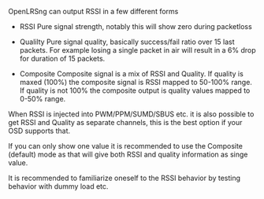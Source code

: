 OpenLRSng can output RSSI in a few different forms

* RSSI
  Pure signal strength, notably this will show zero during packetloss

* Qualilty
  Pure signal quality, basically success/fail ratio over 15 last packets. For example losing a single packet in air will result in a 6% drop for duration of 15 packets.

* Composite
  Composite signal is a mix of RSSI and Quality.
  If quality is maxed (100%) the composite signal is RSSI mapped to 50-100% range. If quality is not 100% the composite output is quality values mapped to 0-50% range.

When RSSI is injected into PWM/PPM/SUMD/SBUS etc. it is also possible to get RSSI and Quality as separate channels, this is the best option if your OSD supports that.

If you can only show one value it is recommended to use the Composite (default) mode as that will give both RSSI and quality information as singe value.

It is recommended to familiarize oneself to the RSSI behavior by testing behavior with dummy load etc. 
